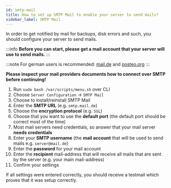 ```yaml
---
id: smtp-mail
title: How to set up SMTP Mail to enable your server to send mails?
sidebar_label: SMTP Mail
---
```


In order to get notified by mail for backups, disk errors and such, you should configure your server to send mails.

:::info
**Before you can start, please get a mail account that your server will use to send mails.**
:::

:::note
For german users is recommended: [mail.de](https://signup.mail.de/de/) and [posteo.org](https://posteo.de/registrierung)
:::

**Please inspect your mail providers documents how to connect over SMTP before continuing!**
1. Run `sudo bash /var/scripts/menu.sh` over CLI
1. Choose `Server Configuration` -> `SMTP Mail`
1. Choose to install/reinstall SMTP Mail
1. Enter the **SMTP URL** (e.g. `smtp.mail.de`)
1. Choose the **encryption protocol** (e.g. `SSL`)
1. Choose that you want to use the **default port** (the default port should be correct most of the time)
1. Most mail servers need credentials, so answer that your mail server **needs credentials**
1. Enter your **SMTP username** (the **mail account** that will be used to send mails e.g. `server@mail.de`)
1. Enter the **password** for your mail account
1. Enter the **recipient** mail-address that will receive all mails that are sent by the server (e.g. your main mail-address)
1. Confirm your settings

If all settings were entered correctly, you should receive a testmail which proves that it was setup correctly.